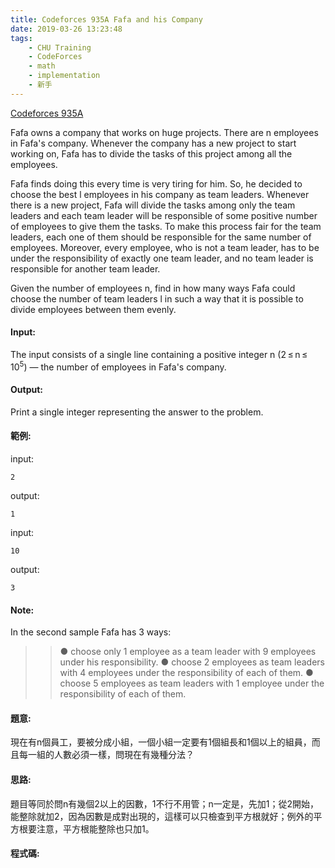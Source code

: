 ```yaml
---
title: Codeforces 935A Fafa and his Company
date: 2019-03-26 13:23:48
tags:
    - CHU Training
    - CodeForces
    - math
    - implementation
    - 新手
---
```

[Codeforces 935A](https://codeforces.com/problemset/problem/935/A)
<!-- more -->
Fafa owns a company that works on huge projects. There are n employees in Fafa's company. Whenever the company has a new project to start working on, Fafa has to divide the tasks of this project among all the employees.

Fafa finds doing this every time is very tiring for him. So, he decided to choose the best l employees in his company as team leaders. Whenever there is a new project, Fafa will divide the tasks among only the team leaders and each team leader will be responsible of some positive number of employees to give them the tasks. To make this process fair for the team leaders, each one of them should be responsible for the same number of employees. Moreover, every employee, who is not a team leader, has to be under the responsibility of exactly one team leader, and no team leader is responsible for another team leader.

Given the number of employees n, find in how many ways Fafa could choose the number of team leaders l in such a way that it is possible to divide employees between them evenly.

#### Input:
The input consists of a single line containing a positive integer n (2 ≤ n ≤ 10<sup>5</sup>) — the number of employees in Fafa's company.

#### Output:
Print a single integer representing the answer to the problem.

#### 範例:

input:
```
2
```
output:
```
1
```
input:
```
10
```
output:
```
3
```

#### Note:
In the second sample Fafa has 3 ways:

>>● choose only 1 employee as a team leader with 9 employees under his responsibility.
>>● choose 2 employees as team leaders with 4 employees under the responsibility of each of them.
>>● choose 5 employees as team leaders with 1 employee under the responsibility of each of them. 
#### 題意:
現在有n個員工，要被分成小組，一個小組一定要有1個組長和1個以上的組員，而且每一組的人數必須一樣，問現在有幾種分法？

#### 思路:
題目等同於問n有幾個2以上的因數，1不行不用管；n一定是，先加1；從2開始，能整除就加2，因為因數是成對出現的，這樣可以只檢查到平方根就好；例外的平方根要注意，平方根能整除也只加1。

#### 程式碼:
<script src="https://gist.github.com/Daviswww/dec4d3138b5eb87b0df108f844503fcb.js"></script>


